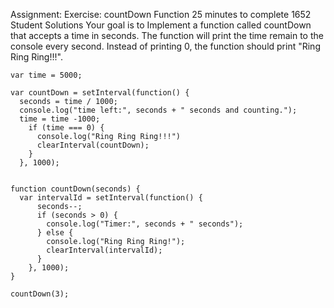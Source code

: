 Assignment: Exercise: countDown Function
 25 minutes to complete   1652 Student Solutions
Your goal is to Implement a function called countDown that accepts a time in seconds. The function will print the time remain to the console every second. Instead of printing 0, the function should print "Ring Ring Ring!!!".

```
var time = 5000;

var countDown = setInterval(function() {
  seconds = time / 1000;
  console.log("time left:", seconds + " seconds and counting.");
  time = time -1000;
    if (time === 0) {
      console.log("Ring Ring Ring!!!")
      clearInterval(countDown);
    }
  }, 1000);
```

```

function countDown(seconds) {
  var intervalId = setInterval(function() {
      seconds--;
      if (seconds > 0) {
        console.log("Timer:", seconds + " seconds");
      } else {
        console.log("Ring Ring Ring!");
        clearInterval(intervalId);
      }
    }, 1000);
}

countDown(3);

```
